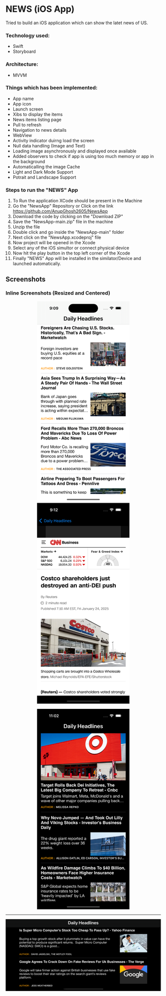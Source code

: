 
# NEWS (iOS App)

Tried to build an iOS application which can show the latet news of US.
### Technology used:
* Swift
* Storyboard

### Architecture:
* MVVM

### Things which has been implemented:
* App name
* App icon
* Launch screen
* Xibs to display the items
* News items listing page
* Pull to refresh
* Navigation to news details
* WebView
* Activity indicator duirng  load the screen
* Null data handling (Image and Text)
* Loading image asynchronously and displayed once available
* Added observers to check if app is using too much memory or app in the background
* Automaticalling the image Cache
* Light and Dark Mode Support
* Potrait and Landscape Support


### Steps to run the "NEWS" App
1. To Run the application XCode should be present in the Machine
2. Go the "NewsApp" Repository or Click on the link https://github.com/AnupGhosh2605/NewsApp
3. Download the code by clicking on the "Download ZIP" 
4. Save the "NewsApp-main.zip" file in the machine 
5. Unzip the file
6. Double click and go inside the "NewsApp-main" folder
7. Next click on the "NewsApp.xcodeproj" file
8. Now project will be opened in the Xcode
9. Select any of the iOS simultor or connect physical device
10. Now hit the play button in the top left corner of the Xcode
11. Finally "NEWS" App will be  installed in the similator/Device and launched automatically.


## Screenshots

### Inline Screenshots (Resized and Centered)
<p align="center">
  <img src="https://github.com/AnupGhosh2605/NewsApp/blob/3ea371892c39aead5969c83a1fa7c6b4dc44267c/Images/Simulator%20Screenshot%20-%20iPhone%2015%20Pro%20-%202025-01-25%20at%2021.09.56.png" alt="App Screenshot 1" width="300">
  <img src="https://github.com/AnupGhosh2605/NewsApp/blob/3ea371892c39aead5969c83a1fa7c6b4dc44267c/Images/Simulator%20Screenshot%20-%20iPhone%2015%20Pro%20-%202025-01-25%20at%2021.12.45.png" alt="App Screenshot 3" width="300">


</p>

<p align="center">
  <img src="https://github.com/AnupGhosh2605/NewsApp/blob/dd0eed3c86198503c4424e84727c9b3b899e8452/Images/Screenshot%20-%20iPhone%2015%20Pro%20-%202025-01-25%20at%2023.02.07.png" alt="App Screenshot 4" width="300">
</p>

---


![App Screenshot 2](https://github.com/AnupGhosh2605/NewsApp/blob/3ea371892c39aead5969c83a1fa7c6b4dc44267c/Images/Simulator%20Screenshot%20-%20iPhone%2015%20Pro%20-%202025-01-25%20at%2021.12.20.png)



